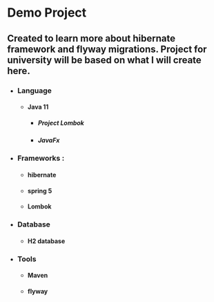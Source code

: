 
# Demo Project 

## Created to learn more about hibernate framework and flyway migrations. Project for university will be based on what I will create here.

* ### Language
  * #### Java 11
    * ##### Project Lombok
    * ##### JavaFx
* ### Frameworks : 
  * #### hibernate
  * #### spring 5
  * #### Lombok
* ### Database
  * #### H2 database
* ### Tools
  * #### Maven
  * #### flyway
